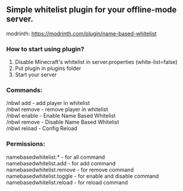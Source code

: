 ## Simple whitelist plugin for your offline-mode server.

modrinth: https://modrinth.com/plugin/name-based-whitelist

###  How to start using plugin?
1. Disable Minecraft's whitelist in server.properties (white-list=false)
2. Put plugin in plugins folder
3. Start your server

###  Commands:
/nbwl add <username> - add player in whitelist<br />
/nbwl remove <username> - remove player in whitelist<br />
/nbwl enable - Enable Name Based Whitelist<br />
/nbwl remove - Disable Name Based Whitelist<br />
/nbwl reload - Config Reload<br />

###  Permissions:
namebasedwhitelist.* - for all command<br />
namebasedwhitelist.add - for add command<br />
namebasedwhitelist.remove - for remove command<br />
namebasedwhitelist.toggle - for enable and disable command<br />
namebasedwhitelist.reload - for reload command<br />
